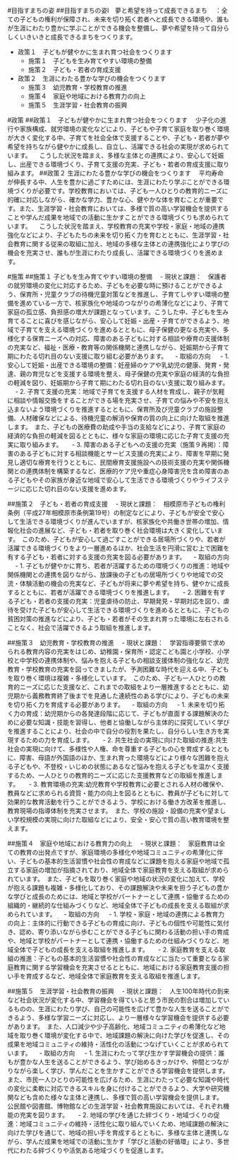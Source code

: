 #目指すまちの姿
##目指すまちの姿Ⅰ　夢と希望を持って成長できるまち
　：全ての子どもの権利が保障され、未来を切り拓く若者へと成長できる環境や、誰もが生涯にわたり豊かに学ぶことができる機会を整備し、夢や希望を持って自分らしくいきいきと成長できるまちをつくります。
 - 政策１　子どもが健やかに生まれ育つ社会をつくります
   - 施策１　子どもを生み育てやすい環境の整備
   - 施策２　子ども・若者の育成支援
 - 政策２　生涯にわたる豊かな学びの機会をつくります
   - 施策３　幼児教育・学校教育の推進
   - 施策４　家庭や地域における教育力の向上
   - 施策５　生涯学習・社会教育の振興


#政策
##政策１　子どもが健やかに生まれ育つ社会をつくります
　少子化の進行や家族構成、就労環境の変化などにより、子どもや子育て家庭を取り巻く環境が大きく変化する中、子育てを社会全体で支援することや、子ども・若者が夢や希望を持ちながら健やかに成長し、自立し、活躍できる社会の実現が求められています。
　こうした状況を踏まえ、多様な主体との連携により、安心して妊娠し、出産できる環境づくり、子育て支援の充実、子ども・若者の育成支援に取り組みます。
##政策２ 生涯にわたる豊かな学びの機会をつくります
　平均寿命が伸長する中、人生を豊かに過ごすためには、生涯にわたり学ぶことができる環境づくりが必要です。学校教育においては、子ども一人ひとりの教育的ニーズに的確に対応しながら、確かな学力、豊かな心、健やかな体を育むことが重要です。また、生涯学習・社会教育においては、多様で質の高い学習機会を提供することや学んだ成果を地域での活動に生かすことができる環境づくりも求められています。
　こうした状況を踏まえ、学校教育の充実や学校・家庭・地域の連携強化などにより、子どもたちの未来を切り拓く力を育むとともに、生涯学習・社会教育に関する従来の取組に加え、地域の多様な主体との連携強化により学びの機会を充実させ、誰もが生涯にわたり成長し、活躍できる環境づくりを進めます。


#施策
##施策１ 子どもを生み育てやすい環境の整備
　- 現状と課題：　保護者の就労環境の変化に対応するため、子どもを必要な時に預けることができるよう、保育所・児童クラブの待機児童対策などを推進し、子育てしやすい環境の整備を進めている一方で、核家族化や地域のつながりの希薄化などにより、子育て家庭の孤立感、負担感の増大が課題となっています。こうした中、子どもを生み育てることに喜びを感じながら、安心して妊娠・出産・子育てができるよう、地域で子育てを支える環境づくりを進めるとともに、母子保健の更なる充実や、多様化する保育ニーズへの対応、障害のある子どもに対する相談や療育の支援体制の充実など、福祉・医療・教育等の関係機関と連携しながら、妊娠期から子育て期にわたる切れ目のない支援に取り組む必要があります。
　- 取組の方向
　 - 1. 安心して妊娠・出産できる環境の整備：妊産婦のケアや乳幼児の健康、発育・発達、親の育児などを支援する環境を整え、母子保健の充実や家庭の経済的な負担の軽減を図り、妊娠期から子育て期にわたる切れ目のない支援に取り組みます。
　 - 2. 子育て支援の充実：地域で子育てを支援する人材を育成し、親子が気軽に相談や情報交換をすることができる場を充実させ、子育ての悩みや不安を抱え込まないよう環境づくりを推進するとともに、保育所及び児童クラブの施設整備、人材確保などによる、待機児童の解消や保育の質の向上に向けた取組を推進します。　また、子どもの医療費の助成や手当の支給などにより、子育て家庭の経済的な負担の軽減を図るとともに、様々な家庭の環境に応じた子育て支援の充実に取り組みます。
　 - 3. 障害のある子どもへの支援の充実（施策９再掲）：障害のある子どもに対する相談機能とサービス支援の充実により、障害を早期に発見し適切な療育を行うとともに、民間療育支援施設への技術支援の充実や関係機関との連携体制を構築するなど、医療的ケア児や重症心身障害児を含め障害のある子どもやその家族が身近な地域で安心して生活できる環境づくりやライフステージに応じた切れ目のない支援を進めます。

##施策２　子ども・若者の育成支援 
　- 現状と課題：　相模原市子どもの権利条例（平成27年相模原市条例第19号）の制定などにより、子どもが安全で安心して生活できる環境づくりが進んでいますが、核家族化や共働き世帯の増加、情報化社会の進展など、子ども・若者を取り巻く社会環境は大きく変化しています。　このため、子どもが安心して過ごすことができる居場所づくりや、若者が活躍できる環境づくりをより一層進めるほか、社会生活を円滑に営む上で困難を有する子ども・若者に対する支援の充実を図る必要があります。
　- 取組の方向
　 - 1. 子どもが健やかに育ち、若者が活躍するための環境づくりの推進：地域や関係機関との連携を図りながら、放課後の子どもの居場所づくりや地域での交流・体験活動の機会の充実など、子どもが将来に夢や希望を持ち、健やかに成長するとともに、若者が活躍できる環境づくりを推進します。
　 - 2. 困難を有する子ども・若者の支援の充実：児童虐待の防止、早期発見・早期対応を図り、虐待を受けた子どもが安心して生活できる環境づくりを進めるとともに、子どもの貧困対策の推進などにより、子ども・若者がその生まれ育った環境に左右されることなく、社会で活躍できるよう取組を推進します。


##施策３　幼児教育・学校教育の推進 
　- 現状と課題：　学習指導要領で求められる教育内容の充実をはじめ、幼稚園・保育所・認定こども園と小学校、小学校と中学校の連携体制や、悩みを抱える子どもの相談支援体制の強化など、幼児教育・学校教育の充実を図ってきましたが、予測困難な時代を迎える中、子どもを取り巻く環境は複雑・多様化しています。　このため、子ども一人ひとりの教育的ニーズに応じた支援など、これまでの取組をより一層推進するとともに、幼児期から義務教育終了後までを見通した連続性のある学びにより、子どもの未来を切り拓く力を育成する必要があります。
　- 取組の方向
　 - 1. 未来を切り拓く力の育成：幼児期からの各発達段階に応じて、子どもが直面する課題解決のために必要な知識・技能を習得し、他者と協働しながら主体的に探究していく学びを推進することにより、社会の中で自分の役割を果たし、自分らしい生き方を実現するための力を育成します。
　 - 2. 共生社会の実現に向けた取組の推進:共生社会の実現に向けて、多様性や人権、命を尊重する子どもの心を育成するとともに、障害、母語が外国語のほか、生まれ育った環境などにより様々な困難を抱える子どもや、不登校・いじめの状態にあるなど悩みを抱える子どもを温かく支援するため、一人ひとりの教育的ニーズに応じた支援教育などの取組を推進します。
　 - 3. 教育環境の充実:幼児教育や学校教育に必要とされる人材の確保や、教員などに求められる資質・能力の向上を図るとともに、教員が子どもに対して効果的な教育活動を行うことができるよう、学校における働き方改革を推進し、教育現場の指導体制を充実させます。　また、学校の施設・設備の充実や望ましい学校規模の実現に向けた取組などにより、安全・安心で質の高い教育環境を整えます。

##施策４　家庭や地域における教育力の向上 
　- 現状と課題：　家庭教育は全ての教育の出発点ですが、家庭環境の多様化や地域コミュニティの希薄化に伴い、子どもの基本的生活習慣や社会性の育成などに課題を抱える家庭や地域で孤立する家庭の増加が指摘されており、地域全体で家庭教育を支える取組が求められています。　また、子どもを取り巻く家庭や地域の状況の変化に加えて、学校が抱える課題も複雑・多様化しており、その課題解決や未来を担う子どもの豊かな学びと成長のためには、地域と学校がパートナーとして連携・協働するための組織的・継続的な仕組みづくりなど、地域全体で子どもの成長を支える取組が求められています。
　- 取組の方向
　 - 1. 学校・家庭・地域の連携による教育力の向上：主体的に行動できる子どもの育成に向け、子どもの個性や可能性に気付き、認め、寄り添いながら歩むことができる子どもに関わる活動の担い手の育成や、地域と学校がパートナーとして連携・協働するための仕組みづくりなど、地域全体で子どもの成長を支える取組を推進します。
　 - 2. 家庭教育を支える取組の推進：子どもの基本的生活習慣や社会性の育成などに当たって重要となる家庭教育に関する学習機会を充実させるとともに、地域における家庭教育支援の担い手を育成するなど、地域全体で家庭教育を支える取組を推進します。

##施策５　生涯学習・社会教育の振興
　- 現状と課題：　人生100年時代の到来など社会状況が変化する中、学習機会を得ていると思う市民の割合は増加しているものの、生涯にわたり学び、自己の可能性を広げて豊かな人生を送ることができるよう、多様な学習ニーズに対応し、より一層様々な学習機会を提供する必要があります。　また、人口減少や少子高齢化、地域コミュニティの希薄化など地域を取り巻く環境が変化する中で、地域課題の解決に向けた学びを促進し、その成果を地域コミュニティの維持・活性化の活動につなげていくことが求められています。
　- 取組の方向
　 - 1. 生涯にわたって学び生かす学習機会の提供：誰もが豊かな人生を送ることができるよう、学び始めるきっかけや、仲間とつながりながら楽しく学び、学んだことを生かすことができる学習機会を提供します。　また、市民一人ひとりの可能性を広げるため、生涯にわたって必要な知識や時代の変化に柔軟に対応できるスキルを身に付けることができるよう、大学や研究機関なども含めた様々な主体と連携し、多様で質の高い学習機会を提供します。　公民館や図書館、博物館などの生涯学習・社会教育施設においては、それぞれ機能の充実を図ります。
　 - 2. 地域の学びを通じた絆づくり・地域づくりの促進：地域コミュニティの維持・活性化に取り組んでいくため、地域課題の解決に向けた学びを通じて、地域の担い手を育成するとともに、多様な主体と連携しながら、学んだ成果を地域での活動に生かす「学びと活動の好循環」により、多世代にわたる絆づくりや活気ある地域づくりを促進します。

